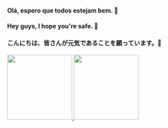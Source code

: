 #### Olá, espero que todos estejam bem. 👋
#### Hey guys, I hope you're safe. 👋
#### こんにちは、皆さんが元気であることを願っています。👋


<div>
  <a href="https://github.com/adrianopereiradev">
  <img height="150em" src="https://github-readme-stats.vercel.app/api?username=adrianopereiradev&show_icons=true&theme=dracula&include_all_commits=true&count_private=true" />
  <img height="150em" src="https://github-readme-stats.vercel.app/api/top-langs/?username=adrianopereiradev&layout=compact&langs_count=7&theme=dracula" />
</a></div>

<!---
- 👋 Hi, I’m @adrianopereiradev
- 👀 I’m interested in ...
- 🌱 I’m currently learning ...
- 💞️ I’m looking to collaborate on ...
- 📫 How to reach me ...


adrianopereiradev/adrianopereiradev is a ✨ special ✨ repository because its `README.md` (this file) appears on your GitHub profile.
You can click the Preview link to take a look at your changes.
--->
